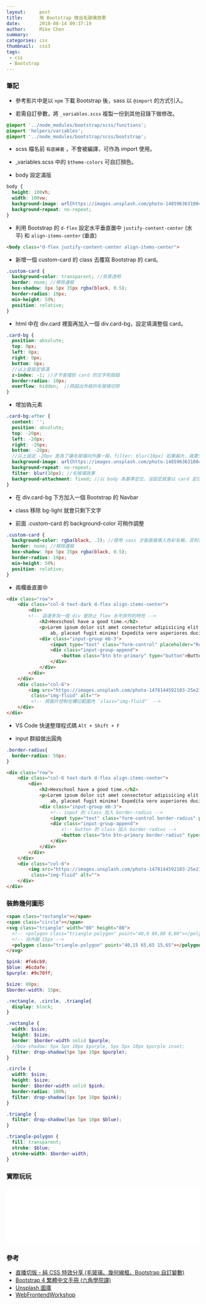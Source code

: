 ```yaml
---
layout:     post
title:      用 Bootstrap 做出毛玻璃效果
date:       2018-08-14 09:37:19
author:     Mike Chen
summary:    
categories: css
thumbnail:  css3
tags:
 - css
 - Bootstrap
---
```


### 筆記

* 參考影片中是以 `npm` 下載 Bootstrap 後，sass 以 `@import` 的方式引入。

* 若需自訂參數，將 `_variables.scss` 複製一份到其他目錄下做修改。

```scss
@import '../node_modules/bootstrap/scss/functions';
@import 'helpers/variables';
@import '../node_modules/bootstrap/scss/bootstrap';
```

* scss 檔名前 `有底線者` ，不會被編譯，可作為 import 使用。

* _variables.scss 中的 `$theme-colors` 可自訂顏色。

* body 設定滿版

```scss
body {
  height: 100vh;
  width: 100vw;
  background-image: url(https://images.unsplash.com/photo-1485963631004-f2f00b1d6606?ixlib=rb-0.3.5&ixid=eyJhcHBfaWQiOjEyMDd9&s=a98ac47048f530b6d587279d52c13ab7&auto=format&fit=crop&w=1936&q=80);
  background-repeat: no-repeat;
}
```

* 利用 Bootstrap 的 `d-flex` 設定水平垂直置中 `justify-content-center` (水平) 和 `align-items-center` (垂直)

```html
<body class="d-flex justify-content-center align-items-center">
```

* 新增一個 custom-card 的 class 去覆寫 Bootstrap 的 card。

```scss
.custom-card {
  background-color: transparent; //背景透明
  border: none; //移除邊框
  box-shadow: 0px 5px 35px rgba(black, 0.5);
  border-radius: 10px;
  min-height: 50%;
  position: relative;
}
```

* html 中在 div.card 裡面再加入一個 div.card-bg，設定填滿整個 card。

```scss
.card-bg {  
  position: absolute;
  top: 0px;
  left: 0px;
  right: 0px;
  bottom: 0px;
  //以上是設定填滿
  z-index: -1; //才不會擋到 card 的文字和按鈕
  border-radius: 10px;
  overflow: hidden;  //將超出外框的毛玻璃切除
}
```

* 增加偽元素

```scss
.card-bg:after {
  content: '';  
  position: absolute;
  top: -20px;
  left: -20px;
  right: -20px;
  bottom: -20px;
  //以上設定 -20px 是為了讓毛玻璃向外擴一點，filter: blur(10px) 如果越大，就要外擴更大。
  background-image: url(https://images.unsplash.com/photo-1485963631004-f2f00b1d6606?ixlib=rb-0.3.5&ixid=eyJhcHBfaWQiOjEyMDd9&s=a98ac47048f530b6d587279d52c13ab7&auto=format&fit=crop&w=1936&q=80);
  background-repeat: no-repeat;
  filter: blur(10px); //毛玻璃效果
  background-attachment: fixed; //以 body 為基準定位，沒設定就會以 card 定位，手機瀏覽器可能不支援
}
```

* 在 div.card-bg 下方加入一個 Bootstrap 的 Navbar

* class 移除 bg-light 就會只剩下文字

* 前面 .custom-card 的 background-color 可稍作調整

```scss
.custom-card {
  background-color: rgba(black, .3); //使用 sass 才能直接填入色彩名稱，否則需要填入 R G B A
  border: none; //移除邊框
  box-shadow: 0px 5px 35px rgba(black, 0.5);
  border-radius: 10px;
  min-height: 50%;
  position: relative;
}
```

* 兩欄垂直置中

```html
<div class="row">
	<div class="col-6 text-dark d-flex align-items-center">
		<div>
        <!-- 這邊多加一個 div 是防止 flex 水平排列的特性 -->
			<h2>Hexschool have a good time.</h2>
			<p>Lorem ipsum dolor sit amet consectetur adipisicing elit. Accusantium architecto facere eligendi sit non ea atque possimus
				ab, placeat fugit minima! Expedita vero asperiores ducimus obcaecati cupiditate aliquam saepe magnam.</p>
			<div class="input-group mb-3">
				<input type="text" class="form-control" placeholder="Recipient's username" aria-label="Recipient's username" aria-describedby="basic-addon2">
				<div class="input-group-append">
					<button class="btn btn-primary" type="button">Button</button>
				</div>
			</div>
		</div>
	</div>
	<div class="col-6">
		<img src="https://images.unsplash.com/photo-1478144592103-25e218a04891?ixlib=rb-0.3.5&ixid=eyJhcHBfaWQiOjEyMDd9&s=4fbcb7ac5274991bf1522ac40ee9233d&auto=format&fit=crop&w=1268&q=80"
		 class="img-fluid" alt="">
         <!-- 將圖片控制在欄位範圍內 `class="img-fluid"` -->
	</div>
</div>
```

* VS Code 快速整理程式碼 `Alt + Shift + F`

* input 群組做出圓角

```scss
.border-radius{
  border-radius: 50px;
}
```

```html
<div class="row">
	<div class="col-6 text-dark d-flex align-items-center">
		<div>
			<h2>Hexschool have a good time.</h2>
			<p>Lorem ipsum dolor sit amet consectetur adipisicing elit. Accusantium architecto facere eligendi sit non ea atque possimus
				ab, placeat fugit minima! Expedita vero asperiores ducimus obcaecati cupiditate aliquam saepe magnam.</p>
			<div class="input-group mb-3">
                <!-- input 的 class 加入 border-radius -->
				<input type="text" class="form-control border-radius" placeholder="Recipient's username" aria-label="Recipient's username" aria-describedby="basic-addon2">
				<div class="input-group-append">
                    <!-- button 的 class 加入 border-radius -->
					<button class="btn btn-primary border-radius" type="button">Button</button>
				</div>
			</div>
		</div>
	</div>
	<div class="col-6">
		<img src="https://images.unsplash.com/photo-1478144592103-25e218a04891?ixlib=rb-0.3.5&ixid=eyJhcHBfaWQiOjEyMDd9&s=4fbcb7ac5274991bf1522ac40ee9233d&auto=format&fit=crop&w=1268&q=80"
		 class="img-fluid" alt="">
	</div>
</div>
```

### 裝飾幾何圖形

```html
<span class="rectangle"></span>
<span class="circle"></span>
<svg class="triangle" width="80" height="80">
  <!-- <polygon class="triangle-polygon" point="40,0 80,80 0,80"></polygon> -->
  <!-- 往內縮 15px -->
  <polygon class="triangle-polygon" point="40,15 65,65 15,65"></polygon>
</svg>
```

```scss
$pink: #fe6cb9;
$blue: #6cdafe;
$purple: #9c70ff;

$size: 80px;
$border-width: 15px;

.rectangle, .circle, .triangle{
  display: block;
}

.rectangle {
  width: $size;
  height: $size;
  border: $border-width solid $purple;
  //box-shadow: 5px 5px 10px $purple, 5px 5px 10px $purple inset;
  filter: drop-shadow(5px 5px 10px $purple);
}

.circle {
  width: $size;
  height: $size;
  border: $border-width solid $pink;
  border-radius: 100%;
  filter: drop-shadow(5px 5px 10px $pink);
}

.triangle {
  filter: drop-shadow(5px 5px 10px $blue);
}

.triangle-polygon {
  fill: transparent;
  stroke: $blue;
  stroke-width: $border-width;
}

```


### 實際玩玩
<div class="iframe-rwd">
    <iframe scrolling='no' title='Frosted glass 毛玻璃特效' src='//codepen.io/mikechen2017/embed/JBzOYZ/?height=265&theme-id=0&default-tab=html,result&embed-version=2' frameborder='no' allowtransparency='true' allowfullscreen='true' style='width: 100%;'>See the Pen <a href='https://codepen.io/mikechen2017/pen/JBzOYZ/'>Frosted glass 毛玻璃特效</a> by Mike Chen (<a href='https://codepen.io/mikechen2017'>@mikechen2017</a>) on <a href='https://codepen.io'>CodePen</a>.
</iframe>
</div>


### 參考
* [直播切版 - 純 CSS 特效分享 (毛玻璃、幾何線框、Bootstrap 自訂變數)](https://www.youtube.com/watch?v=SmFxwLRSulM&t=8s)
* [Bootstrap 4 繁體中文手冊 (六角學院譯)](https://bootstrap.hexschool.com/)
* [Unsplash 圖庫](https://unsplash.com/)
* [WebFrontendWorkshop](https://wcc723.github.io/WorkShop-gh-pages/)
